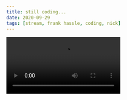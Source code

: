 ```yaml
---
title: still coding...
date: 2020-09-29
tags: [stream, frank hassle, coding, nick]
---
```

<video class="js-player" playsinline controls data-poster="https://archive.org/download/shalit_archive/shalit_archive.thumbs/still%20coding....-ACZfThFMg_020079.jpg">
  <source src="https://archive.org/download/shalit_archive/still%20coding....-ACZfThFMg.mp4" type="video/mp4" size="1080"/>
  <source src="https://archive.org/download/shalit_archive/Shalit/360P/still%20coding....-ACZfThFMg.mp4" type="video/mp4" size="360"/>
</video>
